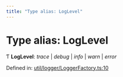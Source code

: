 ```yaml
---
title: "Type alias: LogLevel"
---
```


# Type alias: LogLevel

Ƭ **LogLevel**: *trace* \| *debug* \| *info* \| *warn* \| *error*

Defined in: [util/logger/LoggerFactory.ts:10](https://github.com/44x1carbon/gigantes/blob/89b5bd4/src/util/logger/LoggerFactory.ts#L10)
